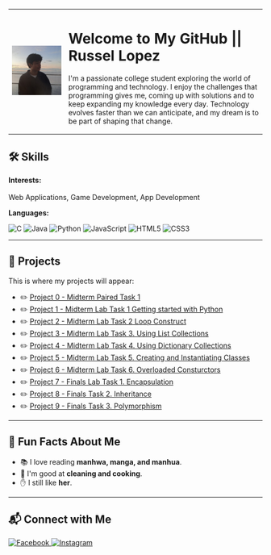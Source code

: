 <table>
  <tr>
    <td width="20%" align="center">
      <img src="images/rus.jpg" alt="Profile pic" width="220"/>
    </td>
    <td width="70%" valign="top">
      <h1 align="left"> Welcome to My GitHub || Russel Lopez </h1>
  <p>
    I'm a passionate college student exploring the world of programming and technology.
    I enjoy the challenges that programming gives me, coming up with solutions and to keep expanding my knowledge every day.
    Technology evolves faster than we can anticipate, and my dream is to be part of shaping that change. 
  </p>
    </td>
  </tr>
</table>

<h2>🛠️ Skills</h2>
<p><b>Interests:</b><br><br>Web Applications, Game Development, App Development</p>

<p><b>Languages:</b></p>
<p>
  <img src="https://img.shields.io/badge/C-00599C?style=for-the-badge&logo=c&logoColor=white" alt="C"/>
  <img src="https://img.shields.io/badge/Java-ED8B00?style=for-the-badge&logo=openjdk&logoColor=white" alt="Java"/>
  <img src="https://img.shields.io/badge/Python-3776AB?style=for-the-badge&logo=python&logoColor=white" alt="Python"/>
  <img src="https://img.shields.io/badge/JavaScript-F7DF1E?style=for-the-badge&logo=javascript&logoColor=black" alt="JavaScript"/>
  <img src="https://img.shields.io/badge/HTML5-E34F26?style=for-the-badge&logo=html5&logoColor=white" alt="HTML5"/>
  <img src="https://img.shields.io/badge/CSS3-1572B6?style=for-the-badge&logo=css3&logoColor=white" alt="CSS3"/>
</p>

<hr>

<h2>📂 Projects</h2>
<p>This is where my projects will appear:</p>
<ul>
  <li>✏️ <a href="https://docs.google.com/document/d/1UMktg7OaThhe2K-ZC4P_wr9I7Zrnjd1Xf41AuldWXvA/edit?usp=sharing">Project 0 - Midterm Paired Task 1</a></li>
  <li>✏️ <a href="https://docs.google.com/document/d/1o-xWUObE9C5o1FTpFi87XN3bE9Zm3JcQQZrWKbiojm8/edit?usp=sharing">Project 1 - Midterm Lab Task 1 Getting started with Python</a></li>
  <li>✏️ <a href="https://docs.google.com/document/d/1JdzIEdLT3SnoZj2yktz9NQuIK9h8lipcTArakrSigA8/edit?usp=sharing">Project 2 - Midterm Lab Task 2 Loop Construct</a></li>
  <li>✏️ <a href="https://docs.google.com/document/d/1CkfzIstDXd1jnWyImPl_cdOd_NcUvsKB/edit?usp=sharing&ouid=114309544275202004213&rtpof=true&sd=true">Project 3 - Midterm Lab Task 3. Using List Collections</a></li>
  <li>✏️ <a href="https://docs.google.com/document/d/1vqu-KfFE89QTYoCS9eXQh-2bbqQrjjZc6R1tp_4PpzI/edit?usp=sharing">Project 4 - Midterm Lab Task 4. Using Dictionary Collections</a></li>
  <li>✏️ <a href="https://docs.google.com/document/d/1izl64Km_WkdQCXZyMTVIzTu8wcY5c_Q_8A-7T3MgJYI/edit?usp=sharing">Project 5 - Midterm Lab Task 5. Creating and Instantiating Classes</a></li>
  <li>✏️ <a href="https://docs.google.com/document/d/1O__n-WplqWYtw20_fgp1mHkj50q6bSJltOqcXiqU6b0/edit?usp=sharing">Project 6 - Midterm Lab Task 6. Overloaded Consturctors</a></li>
  <li>✏️ <a href="https://docs.google.com/document/d/1ktgmPtT8zKSfF8cLolLG3iwN4e2AJpb8cDq88fKe634/edit?usp=sharing">Project 7 - Finals Lab Task 1. Encapsulation</a></li>
  <li>✏️ <a href="https://docs.google.com/document/d/1cvYJB0Ap6LmU2EzxN9RWJCjbaOsGhw7plzBshOUOQcE/edit?usp=sharing">Project 8 - Finals Task 2. Inheritance</a></li>
  <li>✏️ <a href="https://docs.google.com/document/d/1hhRJ9UIDh9MMO317dcRj9MXmUj7n7LiOMLCZfzsXU3A/edit?usp=sharing">Project 9 - Finals Task 3. Polymorphism </a></li>
</ul>

<hr>

<h2>🎉 Fun Facts About Me</h2>
<ul>
  <li>📚 I love reading <b>manhwa, manga, and manhua</b>.</li>
  <li>🍳 I'm good at <b>cleaning and cooking</b>.</li>
  <li>✋ I still like <b>her</b>.</li>
</ul>

<hr>

<h2>📬 Connect with Me</h2>
<p>
  <a href="https://web.facebook.com/rus.lpz">
    <img src="https://img.shields.io/badge/Facebook-1877F2?style=for-the-badge&logo=facebook&logoColor=white" alt="Facebook"/>
  </a>
  <a href="https://www.instagram.com/rus.lpz">
    <img src="https://img.shields.io/badge/Instagram-E4405F?style=for-the-badge&logo=instagram&logoColor=white" alt="Instagram"/>
  </a>
</p>

